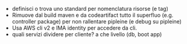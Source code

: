 - definisci o trova uno standard per nomenclatura risorse (e tag)
- Rimuove dal build maven e da codeartifact tutto il superfluo (e.g. controller package) per non rallentare pipleine (e debug su pipleine)
- Usa AWS cli v2 e IMA identity per accedere da cli.
- quali servizi dividere per cliente? a che livello (db, boot app)
